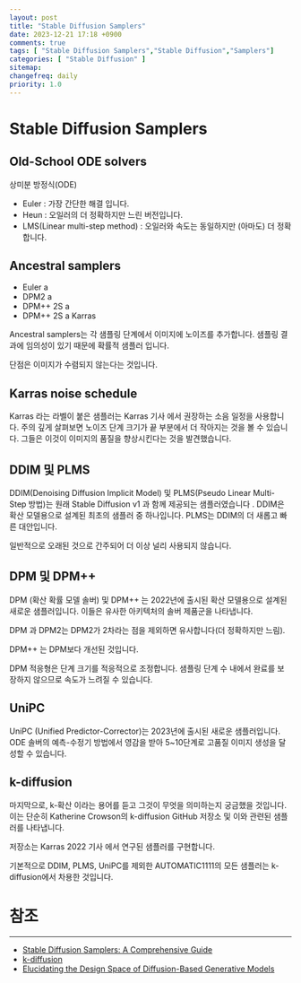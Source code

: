```yaml
---
layout: post
title: "Stable Diffusion Samplers"
date: 2023-12-21 17:18 +0900
comments: true
tags: [ "Stable Diffusion Samplers","Stable Diffusion","Samplers"]
categories: [ "Stable Diffusion" ]
sitemap:
changefreq: daily
priority: 1.0
---
```


# Stable Diffusion Samplers

## Old-School ODE solvers
상미분 방정식(ODE)

* Euler :  가장 간단한 해결 입니다.
* Heun : 오일러의 더 정확하지만 느린 버전입니다.
* LMS(Linear multi-step method) : 오일러와 속도는 동일하지만 (아마도) 더 정확합니다.


## Ancestral samplers

* Euler a
* DPM2 a
* DPM++ 2S a
* DPM++ 2S a Karras

Ancestral samplers는 각 샘플링 단계에서 이미지에 노이즈를 추가합니다. 샘플링 결과에 임의성이 있기 때문에 확률적 샘플러 입니다.

단점은 이미지가 수렴되지 않는다는 것입니다.


## Karras noise schedule

Karras 라는 라벨이 붙은 샘플러는 Karras 기사 에서 권장하는 소음 일정을 사용합니다. 
주의 깊게 살펴보면 노이즈 단계 크기가 끝 부분에서 더 작아지는 것을 볼 수 있습니다.
그들은 이것이 이미지의 품질을 향상시킨다는 것을 발견했습니다.



## DDIM 및 PLMS

DDIM(Denoising Diffusion Implicit Model) 및 PLMS(Pseudo Linear Multi-Step 방법)는 원래 Stable Diffusion v1 과 함께 제공되는 샘플러였습니다 . 
DDIM은 확산 모델용으로 설계된 최초의 샘플러 중 하나입니다. PLMS는 DDIM의 더 새롭고 빠른 대안입니다.

일반적으로 오래된 것으로 간주되어 더 이상 널리 사용되지 않습니다.

## DPM 및 DPM++

DPM (확산 확률 모델 솔버) 및 DPM++ 는 2022년에 출시된 확산 모델용으로 설계된 새로운 샘플러입니다. 이들은 유사한 아키텍처의 솔버 제품군을 나타냅니다.

DPM 과 DPM2는 DPM2가 2차라는 점을 제외하면 유사합니다(더 정확하지만 느림).

DPM++ 는 DPM보다 개선된 것입니다.

DPM 적응형은 단계 크기를 적응적으로 조정합니다. 샘플링 단계 수 내에서 완료를 보장하지 않으므로 속도가 느려질 수 있습니다.


## UniPC

UniPC (Unified Predictor-Corrector)는 2023년에 출시된 새로운 샘플러입니다. 
ODE 솔버의 예측-수정기 방법에서 영감을 받아 5~10단계로 고품질 이미지 생성을 달성할 수 있습니다.


## k-diffusion

마지막으로, k-확산 이라는 용어를 듣고 그것이 무엇을 의미하는지 궁금했을 것입니다. 
이는 단순히 Katherine Crowson의 k-diffusion GitHub 저장소 및 이와 관련된 샘플러를 나타냅니다.

저장소는 Karras 2022 기사 에서 연구된 샘플러를 구현합니다.

기본적으로 DDIM, PLMS, UniPC를 제외한 AUTOMATIC1111의 모든 샘플러는 k-diffusion에서 차용한 것입니다.


# 참조
-----
* [Stable Diffusion Samplers: A Comprehensive Guide](https://stable-diffusion-art.com/samplers/)
* [k-diffusion](https://github.com/crowsonkb/k-diffusion)
* [Elucidating the Design Space of Diffusion-Based Generative Models](https://arxiv.org/abs/2206.00364)
